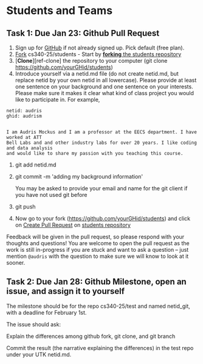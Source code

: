 # Students and Teams


## Task 1: Due Jan 23: Github Pull Request

1. Sign up for [GitHub](https://github.com/) if not already signed
     up. Pick default (free plan).
1. [Fork](https://help.github.com/articles/fork-a-repo/) cs340-25/students 
        - Start by [**forking** the students repository](https://github.com/cs340-25/students)
1. [**Clone**][ref-clone] the repository to your computer (git clone https://github.com/yourGHid/students)
1. Introduce yourself via a netid.md file (do not create netid.md, but replace netid by your own netid in all lowercase). Please provide at least 
one sentence on your background and one sentence on your interests. Please make sure it makes it clear what kind of class project you would like to participate in. For example,

```
netid: audris
ghid: audrism


I am Audris Mockus and I am a professor at the EECS department. I have worked at ATT 
Bell Labs and and other industry labs for over 20 years. I like coding and data analysis 
and would like to share my passion with you teaching this course.
```
1. git add netid.md
1. git commit -m 'adding my background information'

    You may be asked to provide your email and name for the git client if you have not used git before 
1. git push

1. Now go to your fork (https://github.com/yourGHid/students) and click on [Create Pull Request](https://help.github.com/articles/using-pull-requests/) on [students repository](https://github.com/cs340-25/students)
       
Feedback will be given in the pull request, so please respond with
your thoughts and questions!  You are welcome to open the pull
request as the work is still in-progress if you are stuck and want
to ask a question – just mention `@audris` with the question to make
sure we will know to look at it sooner.


## Task 2: Due Jan 28: Github Milestone, open an issue, and assign it to yourself

The milestone should be for the repo cs340-25/test
and named netid_git, with a deadline for February 1st.

The issue should ask:

Explain the differences among github fork, git clone, and git branch

Commit the result (the narrative explaining the differences)
in the test repo under your UTK netid.md.

